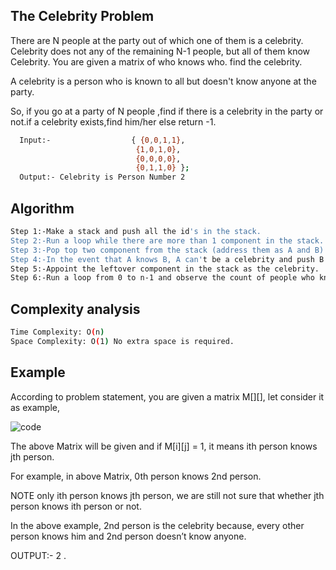 
## The Celebrity Problem

 There are N people at the party out of which one of them is a celebrity.
 Celebrity does not any of the remaining N-1 people, but all of them know Celebrity.
 You are given a matrix of who knows who. find the celebrity.



 A celebrity is a person who is known to all but doesn't know anyone at the party.

 So, if you go at a party of N people ,find if there is a celebrity in the party or not.if
 a celebrity exists,find him/her else return -1.

```bash
  Input:-                  { {0,0,1,1},
                            {1,0,1,0},
                            {0,0,0,0},
                            {0,1,1,0} };
  Output:- Celebrity is Person Number 2
```


## Algorithm
```bash
Step 1:-Make a stack and push all the id's in the stack.
Step 2:-Run a loop while there are more than 1 component in the stack.
Step 3:-Pop top two component from the stack (address them as A and B)
Step 4:-In the event that A knows B, A can't be a celebrity and push B in stack. Else on the off chance that A doesn't know B, then, at that point, B can't be a celebrity push A in stack.
Step 5:-Appoint the leftover component in the stack as the celebrity.
Step 6:-Run a loop from 0 to n-1 and observe the count of people who knows the VIP and the number of individuals whom the celebrity knows. In the event that the count of people who realizes the celebrity is n-1 and the count of individuals whom the celebrity knows is 0 then return the id of VIP else return - 1.

```
## Complexity analysis

```bash
Time Complexity: O(n)
Space Complexity: O(1) No extra space is required.
```


## Example
According to problem statement, you are given a matrix M[][], let consider it as example,

![code](https://raw.githubusercontent.com/gp919934/Screenshots/main/examples.png?token=GHSAT0AAAAAABSVBUS4LGILYJCWGLOCA4XAYSH53EA)


The above Matrix will be given and if M[i][j] = 1, it means ith person knows jth person.

For example, in above Matrix, 0th person knows 2nd person.

NOTE only ith person knows jth person, we are still not sure that whether jth person knows ith person or not.

In the above example, 2nd person is the celebrity because, every other person knows him and 2nd person doesn’t know anyone.

OUTPUT:- 2 .
